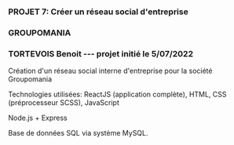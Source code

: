 ### PROJET 7: Créer un réseau social d'entreprise

### GROUPOMANIA

### TORTEVOIS Benoit --- projet initié le 5/07/2022

Création d'un réseau social interne d'entreprise pour la société Groupomania

Technologies utilisées: ReactJS (application complète), HTML, CSS (préprocesseur SCSS), JavaScript

Node.js + Express

Base de données SQL via système MySQL.
